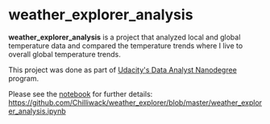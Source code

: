 # weather_explorer_analysis

**weather_explorer_analysis**  is a project that analyzed local and global temperature data and compared the temperature trends where I live to overall global temperature trends.

This project was done as part of [Udacity's Data Analyst Nanodegree](https://www.udacity.com/course/data-analyst-nanodegree--nd002) program.

Please see the [notebook](https://github.com/Chilliwack/weather_explorer/blob/master/weather_explorer_analysis.ipynb) for further details: https://github.com/Chilliwack/weather_explorer/blob/master/weather_explorer_analysis.ipynb

